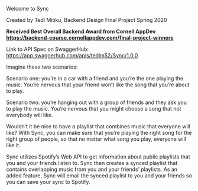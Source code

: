 Welcome to Sync

Created by Tedi Mitiku,
Backend Design Final Project Spring 2020

**Received Best Overall Backend Award from Cornell AppDev 
https://backend-course.cornellappdev.com/final-project-winners**

Link to API Spec on SwaggerHub: https://app.swaggerhub.com/apis/tedim52/Sync/1.0.0


Imagine these two scenarios:

Scenario one: you’re in a car with a friend and you’re the one playing the music. You’re nervous that your friend won’t like the song that you’re about to play.

Scenario two: you’re hanging out with a group of friends and they ask you to play the music. You’re nervous that you might choose a song that not everybody will like.

Wouldn’t it be nice to have a playlist that combines music that everyone will like? With Sync, you can make sure that you’re playing the right song for the right group of people, so that no matter what song you play, everyone will like it.

Sync utilizes Spotify’s Web API to get information about public playlists that you and your friends listen to. Sync then creates a synced playlist that contains overlapping music from you and your friends’ playlists. As an added feature, Sync will email the synced playlist to you and your friends so you can save your sync to Spotify.
